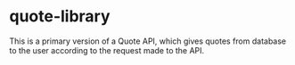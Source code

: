 # quote-library
This is a primary version of a Quote API, which gives quotes from database to the user according to the request made to the API.
